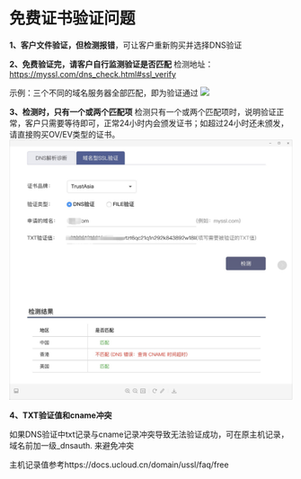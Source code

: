

# **免费证书验证问题**

**1、客户文件验证，但检测报错**，可让客户重新购买并选择DNS验证

**2、免费验证完，请客户自行监测验证是否匹配**
检测地址：<https://myssl.com/dns_check.html#ssl_verify>

示例：三个不同的域名服务器全部匹配，即为验证通过 ![](/security/ussl/free/dv证书检测示例.png)

**3、检测时，只有一个或两个匹配项**
检测只有一个或两个匹配项时，说明验证正常，客户只需要等待即可，正常24小时内会颁发证书；如超过24小时还未颁发，请直接购买OV/EV类型的证书。
![](/images/faq/只有一个匹配项.png)

**4、TXT验证值和cname冲突**

如果DNS验证中txt记录与cname记录冲突导致无法验证成功，可在原主机记录， 域名前加一级\_dnsauth. 来避免冲突

主机记录值参考https://docs.ucloud.cn/domain/ussl/faq/free


